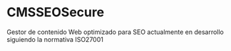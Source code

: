 # CMSSEOSecure
Gestor de contenido Web optimizado para SEO actualmente en desarrollo siguiendo la normativa ISO27001
